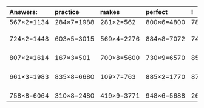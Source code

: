 | Answers: | practice | makes | perfect | ! |
| :--- | :--- | :--- | :--- | :--- |
| 567×2=1134 | 284×7=1988 | 281×2=562 | 800×6=4800 | 782×4=3128 | 
|   |   |   |   |   | 
|   |   |   |   |   | 
|   |   |   |   |   | 
| 724×2=1448 | 603×5=3015 | 569×4=2276 | 884×8=7072 | 747×5=3735 | 
|   |   |   |   |   | 
|   |   |   |   |   | 
|   |   |   |   |   | 
|   |   |   |   |   | 
| 807×2=1614 | 167×3=501 | 700×8=5600 | 730×9=6570 | 855×6=5130 | 
|   |   |   |   |   | 
|   |   |   |   |   | 
|   |   |   |   |   | 
|   |   |   |   |   | 
| 661×3=1983 | 835×8=6680 | 109×7=763 | 885×2=1770 | 871×2=1742 | 
|   |   |   |   |   | 
|   |   |   |   |   | 
|   |   |   |   |   | 
|   |   |   |   |   | 
| 758×8=6064 | 310×8=2480 | 419×9=3771 | 948×6=5688 | 268×7=1876 | 
